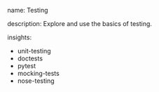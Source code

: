 name: Testing

description: Explore and use the basics of testing.

insights:

- unit-testing
- doctests
- pytest
- mocking-tests
- nose-testing
